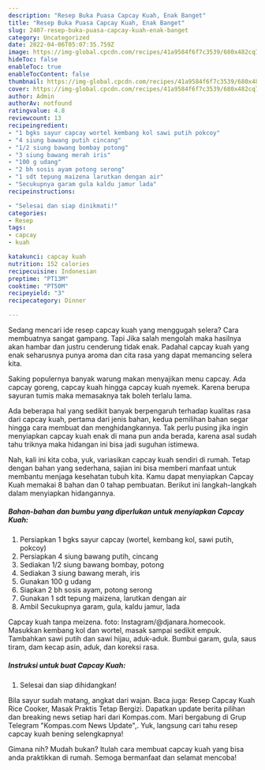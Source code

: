 ```yaml
---
description: "Resep Buka Puasa Capcay Kuah, Enak Banget"
title: "Resep Buka Puasa Capcay Kuah, Enak Banget"
slug: 2407-resep-buka-puasa-capcay-kuah-enak-banget
category: Uncategorized
date: 2022-04-06T05:07:35.759Z
image: https://img-global.cpcdn.com/recipes/41a9584f6f7c3539/680x482cq70/capcay-kuah-foto-resep-utama.jpg
hideToc: false
enableToc: true
enableTocContent: false
thumbnail: https://img-global.cpcdn.com/recipes/41a9584f6f7c3539/680x482cq70/capcay-kuah-foto-resep-utama.jpg
cover: https://img-global.cpcdn.com/recipes/41a9584f6f7c3539/680x482cq70/capcay-kuah-foto-resep-utama.jpg
author: Admin
authorAv: notfound
ratingvalue: 4.8
reviewcount: 13
recipeingredient:
- "1 bgks sayur capcay wortel kembang kol sawi putih pokcoy"
- "4 siung bawang putih cincang"
- "1/2 siung bawang bombay potong"
- "3 siung bawang merah iris"
- "100 g udang"
- "2 bh sosis ayam potong serong"
- "1 sdt tepung maizena larutkan dengan air"
- "Secukupnya garam gula kaldu jamur lada"
recipeinstructions:

- "Selesai dan siap dinikmati!"
categories:
- Resep
tags:
- capcay
- kuah

katakunci: capcay kuah 
nutrition: 152 calories
recipecuisine: Indonesian
preptime: "PT13M"
cooktime: "PT50M"
recipeyield: "3"
recipecategory: Dinner

---
```



Sedang mencari ide resep capcay kuah yang menggugah selera? Cara membuatnya sangat gampang. Tapi Jika salah mengolah maka hasilnya akan hambar dan justru cenderung tidak enak. Padahal capcay kuah yang enak seharusnya punya aroma dan cita rasa yang dapat memancing selera kita.


Saking populernya banyak warung makan menyajikan menu capcay. Ada capcay goreng, capcay kuah hingga capcay kuah nyemek. Karena berupa sayuran tumis maka memasaknya tak boleh terlalu lama.

Ada beberapa hal yang sedikit banyak berpengaruh terhadap kualitas rasa dari capcay kuah, pertama dari jenis bahan, kedua pemilihan bahan segar hingga cara membuat dan menghidangkannya. Tak perlu pusing jika ingin menyiapkan capcay kuah enak di mana pun anda berada, karena asal sudah tahu triknya maka hidangan ini bisa jadi suguhan istimewa.


Nah, kali ini kita coba, yuk, variasikan capcay kuah sendiri di rumah. Tetap dengan bahan yang sederhana, sajian ini bisa memberi manfaat untuk membantu menjaga kesehatan tubuh kita. Kamu dapat menyiapkan Capcay Kuah memakai 8 bahan dan 0 tahap pembuatan. Berikut ini langkah-langkah dalam menyiapkan hidangannya.

<!--inarticleads1-->

##### Bahan-bahan dan bumbu yang diperlukan untuk menyiapkan Capcay Kuah:

1. Persiapkan 1 bgks sayur capcay (wortel, kembang kol, sawi putih, pokcoy)
1. Persiapkan 4 siung bawang putih, cincang
1. Sediakan 1/2 siung bawang bombay, potong
1. Sediakan 3 siung bawang merah, iris
1. Gunakan 100 g udang
1. Siapkan 2 bh sosis ayam, potong serong
1. Gunakan 1 sdt tepung maizena, larutkan dengan air
1. Ambil Secukupnya garam, gula, kaldu jamur, lada


Capcay kuah tanpa meizena. foto: Instagram/@djanara.homecook. Masukkan kembang kol dan wortel, masak sampai sedikit empuk. Tambahkan sawi putih dan sawi hijau, aduk-aduk. Bumbui garam, gula, saus tiram, dam kecap asin, aduk, dan koreksi rasa. 

<!--inarticleads2-->

##### Instruksi untuk buat Capcay Kuah:


1. Selesai dan siap dihidangkan!

Bila sayur sudah matang, angkat dari wajan. Baca juga: Resep Capcay Kuah Rice Cooker, Masak Praktis Tetap Bergizi. Dapatkan update berita pilihan dan breaking news setiap hari dari Kompas.com. Mari bergabung di Grup Telegram &#34;Kompas.com News Update&#34;,. Yuk, langsung cari tahu resep capcay kuah bening selengkapnya! 

Gimana nih? Mudah bukan? Itulah cara membuat capcay kuah yang bisa anda praktikkan di rumah. Semoga bermanfaat dan selamat mencoba!
